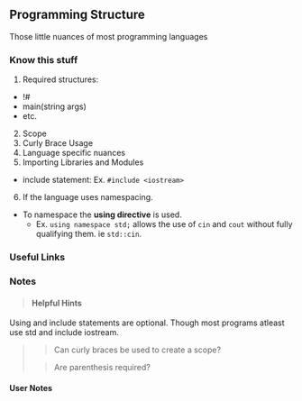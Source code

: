 ## Programming Structure
Those little nuances of most programming languages

### Know this stuff
1. Required structures:
 * !#
 * main(string args)
 * etc.
2. Scope
3. Curly Brace Usage
4. Language specific nuances
5. Importing Libraries and Modules
  * include statement: Ex. `#include <iostream>`
6. If the language uses namespacing.
  * To namespace the **using directive** is used.
    * Ex. `using namespace std;` allows the use of `cin` and `cout` without fully qualifying them. ie `std::cin`.

### Useful Links
### Notes
>#### Helpful Hints
Using and include statements are optional. Though most programs atleast use std and include iostream.
> > Can curly braces be used to create a scope?
>
> > Are parenthesis required?

#### User Notes
